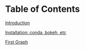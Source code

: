 # Table of Contents

[Introduction](intro.ipynb)

[Installation: conda, bokeh, etc](installation.ipynb)

[First Graph](first_graph.ipynb)
